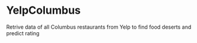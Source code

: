 # YelpColumbus
Retrive data of all Columbus restaurants from Yelp to find food deserts and predict rating

